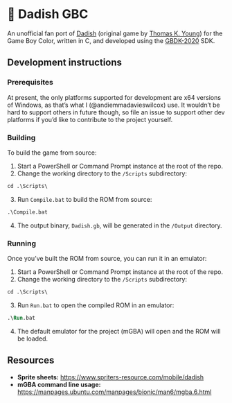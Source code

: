 # 🥕 Dadish GBC

An unofficial fan port of [Dadish](https://www.thomaskyoung.com/dadish) (original game by [Thomas K. Young](https://www.thomaskyoung.com/)) for the Game Boy Color, written in C, and developed using the [GBDK-2020](https://gbdk-2020.github.io/) SDK.

## Development instructions

### Prerequisites

At present, the only platforms supported for development are x64 versions of Windows, as that’s what I (@andiemmadavieswilcox) use. It wouldn’t be hard to support others in future though, so file an issue to support other dev platforms if you’d like to contribute to the project yourself.

### Building

To build the game from source:

1. Start a PowerShell or Command Prompt instance at the root of the repo.
2. Change the working directory to the `/Scripts` subdirectory:
```ps
cd .\Scripts\
```
3. Run `Compile.bat` to build the ROM from source:
```ps
.\Compile.bat
```
4. The output binary, `Dadish.gb`, will be generated in the `/Output` directory.

### Running

Once you’ve built the ROM from source, you can run it in an emulator:

1. Start a PowerShell or Command Prompt instance at the root of the repo.
2. Change the working directory to the `/Scripts` subdirectory:
```ps
cd .\Scripts\
```
3. Run `Run.bat` to open the compiled ROM in an emulator:
```ps
.\Run.bat
```
4. The default emulator for the project (mGBA) will open and the ROM will be loaded.

## Resources

* **Sprite sheets:** https://www.spriters-resource.com/mobile/dadish
* **mGBA command line usage:** https://manpages.ubuntu.com/manpages/bionic/man6/mgba.6.html
